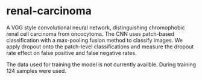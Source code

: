 # renal-carcinoma
A VGG style convolutional neural network, distinguishing chromophobic renal cell carcinoma from oncocytoma. 
The CNN uses patch-based classification with a max-pooling fusion method to classify images. 
We apply dropout onto the patch-level classifications and measure the dropout rate effect on false positive and false negative rates. 

The data used for training the model is not currently availble. During training 124 samples were used.
